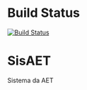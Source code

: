 # Build Status
[![Build Status](https://travis-ci.org/gmprestes/SisAET.svg?branch=master)](https://travis-ci.org/gmprestes/SisAET)

# SisAET
Sistema da AET
